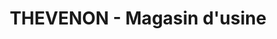 ---
title: "THEVENON - Magasin d'usine"
url: /espaly-saint-marcel/thevenon-magasin-dusine/
shop: Textil
---